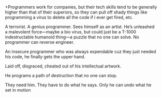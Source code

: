 +Programmers work for companies, but their tech skills tend to be generally higher than that of their superiors, so they can pull off shady things like programming a virus to delete all the code if i ever get fired, etc.

A terrorist. A genius programmer. Sees himself as an artist. He’s unleashed a malevolent force—maybe a bio virus, but could just be a T-1000 indestructable humanoid thing—a puzzle that no one can solve. No programmer can reverse engineer.

An insecure programmer who was always expendable cuz they just needed his code, he finally gets the upper hand.

Laid off, disgraced, cheated out of his intellectual artwork.

He programs a path of destruction that no one can stop.

They need him. They have to do what he says. Only he can undo what he set in motion